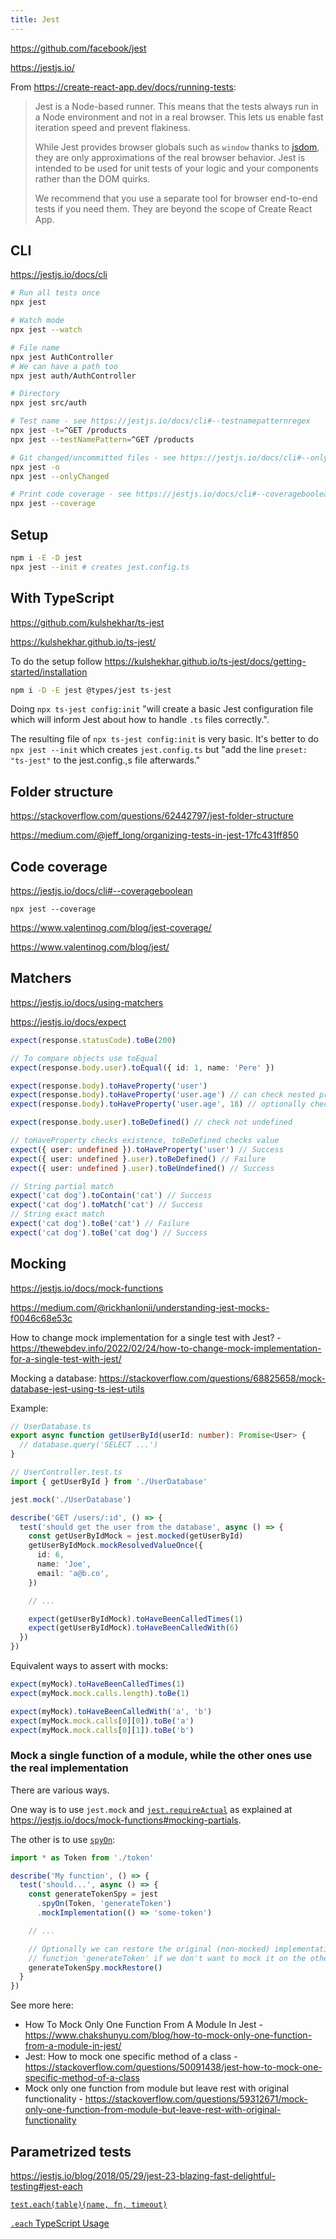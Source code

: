 ```yaml
---
title: Jest
---
```


https://github.com/facebook/jest

https://jestjs.io/

From https://create-react-app.dev/docs/running-tests:

> Jest is a Node-based runner. This means that the tests always run in a Node environment and not in a real browser. This lets us enable fast iteration speed and prevent flakiness.
>
> While Jest provides browser globals such as `window` thanks to [jsdom](https://github.com/tmpvar/jsdom), they are only approximations of the real browser behavior. Jest is intended to be used for unit tests of your logic and your components rather than the DOM quirks.
>
> We recommend that you use a separate tool for browser end-to-end tests if you need them. They are beyond the scope of Create React App.

## CLI

https://jestjs.io/docs/cli

```bash
# Run all tests once
npx jest

# Watch mode
npx jest --watch

# File name
npx jest AuthController
# We can have a path too
npx jest auth/AuthController

# Directory
npx jest src/auth

# Test name - see https://jestjs.io/docs/cli#--testnamepatternregex
npx jest -t=^GET /products
npx jest --testNamePattern=^GET /products

# Git changed/uncommitted files - see https://jestjs.io/docs/cli#--onlychanged
npx jest -o
npx jest --onlyChanged

# Print code coverage - see https://jestjs.io/docs/cli#--coverageboolean
npx jest --coverage
```

## Setup

```bash
npm i -E -D jest
npx jest --init # creates jest.config.ts
```

## With TypeScript

https://github.com/kulshekhar/ts-jest

https://kulshekhar.github.io/ts-jest/

To do the setup follow https://kulshekhar.github.io/ts-jest/docs/getting-started/installation

```bash
npm i -D -E jest @types/jest ts-jest
```

Doing `npx ts-jest config:init` "will create a basic Jest configuration file which will inform Jest about how to handle `.ts` files correctly.".

The resulting file of `npx ts-jest config:init` is very basic. It's better to do `npx jest --init` which creates `jest.config.ts` but "add the line `preset: "ts-jest"` to the jest.config.,s file afterwards."

## Folder structure

https://stackoverflow.com/questions/62442797/jest-folder-structure

https://medium.com/@jeff_long/organizing-tests-in-jest-17fc431ff850

## Code coverage

https://jestjs.io/docs/cli#--coverageboolean

```
npx jest --coverage
```

https://www.valentinog.com/blog/jest-coverage/

https://www.valentinog.com/blog/jest/

## Matchers

https://jestjs.io/docs/using-matchers

https://jestjs.io/docs/expect

```ts
expect(response.statusCode).toBe(200)

// To compare objects use toEqual
expect(response.body.user).toEqual({ id: 1, name: 'Pere' })

expect(response.body).toHaveProperty('user')
expect(response.body).toHaveProperty('user.age') // can check nested properties
expect(response.body).toHaveProperty('user.age', 18) // optionally check value too

expect(response.body.user).toBeDefined() // check not undefined

// toHaveProperty checks existence, toBeDefined checks value
expect({ user: undefined }).toHaveProperty('user') // Success
expect({ user: undefined }.user).toBeDefined() // Failure
expect({ user: undefined }.user).toBeUndefined() // Success

// String partial match
expect('cat dog').toContain('cat') // Success
expect('cat dog').toMatch('cat') // Success
// String exact match
expect('cat dog').toBe('cat') // Failure
expect('cat dog').toBe('cat dog') // Success
```

## Mocking

https://jestjs.io/docs/mock-functions

https://medium.com/@rickhanlonii/understanding-jest-mocks-f0046c68e53c

How to change mock implementation for a single test with Jest? - https://thewebdev.info/2022/02/24/how-to-change-mock-implementation-for-a-single-test-with-jest/

Mocking a database: https://stackoverflow.com/questions/68825658/mock-database-jest-using-ts-jest-utils

Example:

```ts
// UserDatabase.ts
export async function getUserById(userId: number): Promise<User> {
  // database.query('SELECT ...')
}

// UserController.test.ts
import { getUserById } from './UserDatabase'

jest.mock('./UserDatabase')

describe('GET /users/:id', () => {
  test('should get the user from the database', async () => {
    const getUserByIdMock = jest.mocked(getUserById)
    getUserByIdMock.mockResolvedValueOnce({
      id: 6,
      name: 'Joe',
      email: 'a@b.co',
    })

    // ...

    expect(getUserByIdMock).toHaveBeenCalledTimes(1)
    expect(getUserByIdMock).toHaveBeenCalledWith(6)
  })
})
```

Equivalent ways to assert with mocks:

```ts
expect(myMock).toHaveBeenCalledTimes(1)
expect(myMock.mock.calls.length).toBe(1)
```

```ts
expect(myMock).toHaveBeenCalledWith('a', 'b')
expect(myMock.mock.calls[0][0]).toBe('a')
expect(myMock.mock.calls[0][1]).toBe('b')
```

### Mock a single function of a module, while the other ones use the real implementation

There are various ways.

One way is to use `jest.mock` and [`jest.requireActual`](https://jestjs.io/docs/jest-object#jestrequireactualmodulename) as explained at https://jestjs.io/docs/mock-functions#mocking-partials.

The other is to use [`spyOn`](https://jestjs.io/docs/jest-object#jestspyonobject-methodname):

```ts
import * as Token from './token'

describe('My function', () => {
  test('should...', async () => {
    const generateTokenSpy = jest
      .spyOn(Token, 'generateToken')
      .mockImplementation(() => 'some-token')

    // ...

    // Optionally we can restore the original (non-mocked) implementation of the
    // function 'generateToken' if we don't want to mock it on the other tests.
    generateTokenSpy.mockRestore()
  }
})
```

See more here:

- How To Mock Only One Function From A Module In Jest - https://www.chakshunyu.com/blog/how-to-mock-only-one-function-from-a-module-in-jest/
- Jest: How to mock one specific method of a class - https://stackoverflow.com/questions/50091438/jest-how-to-mock-one-specific-method-of-a-class
- Mock only one function from module but leave rest with original functionality - https://stackoverflow.com/questions/59312671/mock-only-one-function-from-module-but-leave-rest-with-original-functionality

## Parametrized tests

https://jestjs.io/blog/2018/05/29/jest-23-blazing-fast-delightful-testing#jest-each

[`test.each(table)(name, fn, timeout)`](https://jestjs.io/docs/api#testeachtablename-fn-timeout)

[`.each` TypeScript Usage](https://jestjs.io/docs/api#each)

